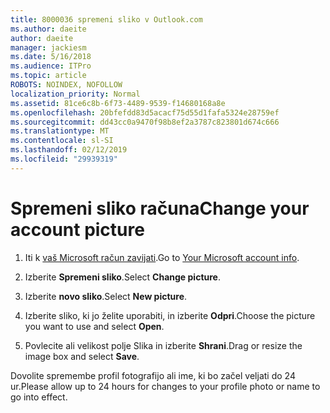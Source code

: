 ```yaml
---
title: 8000036 spremeni sliko v Outlook.com
ms.author: daeite
author: daeite
manager: jackiesm
ms.date: 5/16/2018
ms.audience: ITPro
ms.topic: article
ROBOTS: NOINDEX, NOFOLLOW
localization_priority: Normal
ms.assetid: 81ce6c8b-6f73-4489-9539-f14680168a8e
ms.openlocfilehash: 20bfefdd83d5acacf75d55d1fafa5324e28759ef
ms.sourcegitcommit: dd43cc0a9470f98b8ef2a3787c823801d674c666
ms.translationtype: MT
ms.contentlocale: sl-SI
ms.lasthandoff: 02/12/2019
ms.locfileid: "29939319"
---
```

# <a name="change-your-account-picture"></a><span data-ttu-id="8e001-102">Spremeni sliko računa</span><span class="sxs-lookup"><span data-stu-id="8e001-102">Change your account picture</span></span>

1. <span data-ttu-id="8e001-103">Iti k [vaš Microsoft račun zavijati](https://go.microsoft.com/fwlink/p/?linkid=860841).</span><span class="sxs-lookup"><span data-stu-id="8e001-103">Go to [Your Microsoft account info](https://go.microsoft.com/fwlink/p/?linkid=860841).</span></span>
    
2. <span data-ttu-id="8e001-104">Izberite **Spremeni sliko**.</span><span class="sxs-lookup"><span data-stu-id="8e001-104">Select **Change picture**.</span></span> 
    
3. <span data-ttu-id="8e001-105">Izberite **novo sliko**.</span><span class="sxs-lookup"><span data-stu-id="8e001-105">Select **New picture**.</span></span> 
    
4. <span data-ttu-id="8e001-106">Izberite sliko, ki jo želite uporabiti, in izberite **Odpri**.</span><span class="sxs-lookup"><span data-stu-id="8e001-106">Choose the picture you want to use and select **Open**.</span></span> 
    
5. <span data-ttu-id="8e001-107">Povlecite ali velikost polje Slika in izberite **Shrani**.</span><span class="sxs-lookup"><span data-stu-id="8e001-107">Drag or resize the image box and select **Save**.</span></span> 
    
<span data-ttu-id="8e001-108">Dovolite spremembe profil fotografijo ali ime, ki bo začel veljati do 24 ur.</span><span class="sxs-lookup"><span data-stu-id="8e001-108">Please allow up to 24 hours for changes to your profile photo or name to go into effect.</span></span>
  

